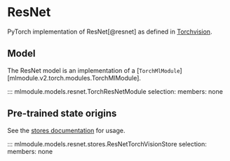 # ResNet

PyTorch implementation of ResNet[@resnet] as defined in [Torchvision](https://pytorch.org/vision/stable/models.html).

## Model


The ResNet model is an implementation of a [`TorchMlModule`][mlmodule.v2.torch.modules.TorchMlModule].

::: mlmodule.models.resnet.TorchResNetModule
    selection:
        members: none

## Pre-trained state origins

See the [stores documentation](../references/stores.md) for usage.

::: mlmodule.models.resnet.stores.ResNetTorchVisionStore
    selection:
        members: none
